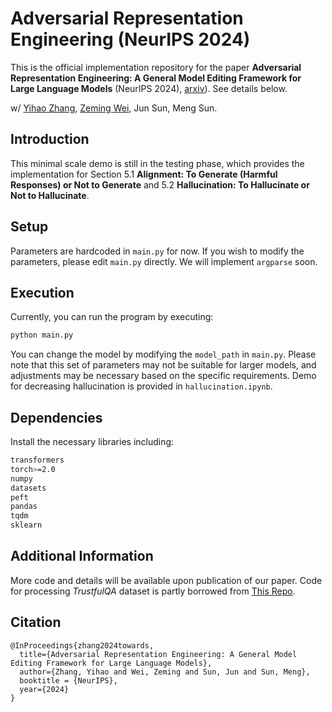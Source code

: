 # Adversarial Representation Engineering (NeurIPS 2024)

This is the official implementation repository for the paper **Adversarial Representation Engineering: A General Model Editing Framework for Large Language Models** (NeurIPS 2024), [arxiv](https://arxiv.org/abs/2404.13752)). See details below.

w/ [Yihao Zhang](https://zhang-yihao.github.io), [Zeming Wei](https://weizeming.github.io), Jun Sun, Meng Sun.

## Introduction
This minimal scale demo is still in the testing phase, which provides the implementation for Section 5.1 **Alignment: To Generate (Harmful Responses) or Not to Generate** and 5.2 **Hallucination: To Hallucinate or Not to Hallucinate**.

## Setup
Parameters are hardcoded in `main.py` for now. If you wish to modify the parameters, please edit `main.py` directly. We will implement `argparse` soon.

## Execution
Currently, you can run the program by executing:

```bash
python main.py
```

You can change the model by modifying the `model_path` in `main.py`. Please note that this set of parameters may not be suitable for larger models, and adjustments may be necessary based on the specific requirements.
Demo for decreasing hallucination is provided in `hallucination.ipynb`.

## Dependencies
Install the necessary libraries including:
```bash
transformers
torch>=2.0
numpy
datasets
peft
pandas
tqdm
sklearn
```

## Additional Information
More code and details will be available upon publication of our paper.
Code for processing *TrustfulQA* dataset is partly borrowed from [This Repo](https://github.com/andyzoujm/representation-engineering).

## Citation
```
@InProceedings{zhang2024towards,
  title={Adversarial Representation Engineering: A General Model Editing Framework for Large Language Models},
  author={Zhang, Yihao and Wei, Zeming and Sun, Jun and Sun, Meng},
  booktitle = {NeurIPS},
  year={2024}
}
```
